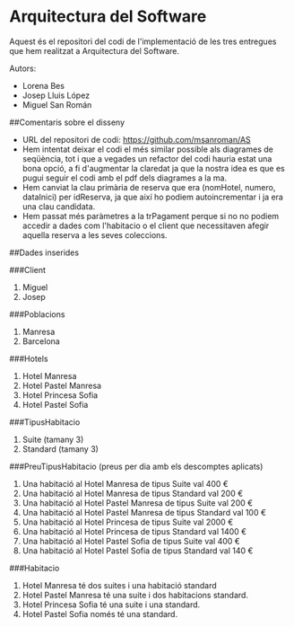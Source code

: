 ﻿Arquitectura del Software
==================

Aquest és el repositori del codi de l'implementació de les tres entregues que hem realitzat a Arquitectura del Software.

Autors:

+ Lorena Bes
+ Josep Lluis López
+ Miguel San Román

##Comentaris sobre el disseny

+ URL del repositori de codi: https://github.com/msanroman/AS
+ Hem intentat deixar el codi el més similar possible als diagrames de seqüència, tot i que a vegades un refactor del codi hauria estat una bona opció, a fi d'augmentar la claredat ja que la nostra idea es que es pugui seguir el codi amb el pdf dels diagrames a la ma.
+ Hem canviat la clau primària de reserva que era (nomHotel, numero, dataInici) per idReserva, ja que així ho podiem autoincrementar i ja era una clau candidata.
+ Hem passat més paràmetres a la trPagament perque si no no podiem accedir a dades com l'habitacio o el client que necessitaven afegir aquella reserva a les seves coleccions.


##Dades inserides

###Client

1. Miguel
2. Josep

###Poblacions

1. Manresa
2. Barcelona

###Hotels

1. Hotel Manresa
2. Hotel Pastel Manresa
3. Hotel Princesa Sofia
4. Hotel Pastel Sofia

###TipusHabitacio

1. Suite (tamany 3)
2. Standard (tamany 3)

###PreuTipusHabitacio (preus per dia amb els descomptes aplicats)

1. Una habitació al Hotel Manresa de tipus Suite val 400 €
2. Una habitació al Hotel Manresa de tipus Standard val 200 €
3. Una habitació al Hotel Pastel Manresa de tipus Suite val 200 €
4. Una habitació al Hotel Pastel Manresa de tipus Standard val 100 €
5. Una habitació al Hotel Princesa de tipus Suite val 2000 €
6. Una habitació al Hotel Princesa de tipus Standard val 1400 €
7. Una habitació al Hotel Pastel Sofia de tipus Suite val 400 €
8. Una habitació al Hotel Pastel Sofia de tipus Standard val 140 €

###Habitacio

1. Hotel Manresa té dos suites i una habitació standard
2. Hotel Pastel Manresa té una suite i dos habitacions standard.
3. Hotel Princesa Sofia té una suite i una standard.
4. Hotel Pastel Sofia només té una standard.
